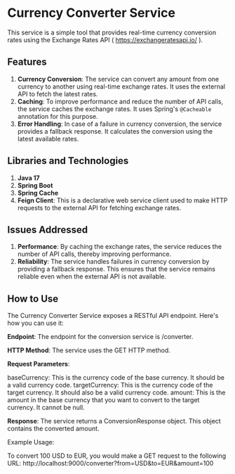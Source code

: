 # Currency Converter Service

This service is a simple tool that provides real-time currency conversion rates using the Exchange Rates API ( https://exchangeratesapi.io/ ).

## Features

1. **Currency Conversion**: The service can convert any amount from one currency to another using real-time exchange rates. It uses the external API to fetch the latest rates.
2. **Caching**: To improve performance and reduce the number of API calls, the service caches the exchange rates. It uses Spring's `@Cacheable` annotation for this purpose.
3. **Error Handling**: In case of a failure in currency conversion, the service provides a fallback response. It calculates the conversion using the latest available rates.

## Libraries and Technologies

1. **Java 17**
2. **Spring Boot**
3. **Spring Cache**
4. **Feign Client**: This is a declarative web service client used to make HTTP requests to the external API for fetching exchange rates.

## Issues Addressed

1. **Performance**: By caching the exchange rates, the service reduces the number of API calls, thereby improving performance.
2. **Reliability**: The service handles failures in currency conversion by providing a fallback response. This ensures that the service remains reliable even when the external API is not available.

## How to Use

The Currency Converter Service exposes a RESTful API endpoint. Here's how you can use it:

**Endpoint**: The endpoint for the conversion service is /converter.

**HTTP Method**: The service uses the GET HTTP method.

**Request Parameters**:

baseCurrency: This is the currency code of the base currency. It should be a valid currency code.
targetCurrency: This is the currency code of the target currency. It should also be a valid currency code.
amount: This is the amount in the base currency that you want to convert to the target currency. It cannot be null.

**Response**: The service returns a ConversionResponse object. This object contains the converted amount.

Example Usage:

To convert 100 USD to EUR, you would make a GET request to the following URL: 
http://localhost:9000/converter?from=USD&to=EUR&amount=100

